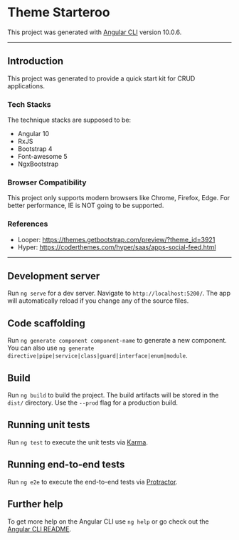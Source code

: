 # Theme Starteroo

This project was generated with [Angular CLI](https://github.com/angular/angular-cli) version 10.0.6.

***
## **Introduction**
This project was generated to provide a quick start kit for CRUD applications. 

### **Tech Stacks**
The technique stacks are supposed to be:
* Angular 10
* RxJS
* Bootstrap 4
* Font-awesome 5
* NgxBootstrap

### **Browser Compatibility**
This project only supports modern browsers like Chrome, Firefox, Edge. For better performance, IE is NOT going to be supported.

### **References**
* Looper: https://themes.getbootstrap.com/preview/?theme_id=3921
* Hyper: https://coderthemes.com/hyper/saas/apps-social-feed.html

***
## Development server

Run `ng serve` for a dev server. Navigate to `http://localhost:5200/`. The app will automatically reload if you change any of the source files.

## Code scaffolding

Run `ng generate component component-name` to generate a new component. You can also use `ng generate directive|pipe|service|class|guard|interface|enum|module`.

## Build

Run `ng build` to build the project. The build artifacts will be stored in the `dist/` directory. Use the `--prod` flag for a production build.

## Running unit tests

Run `ng test` to execute the unit tests via [Karma](https://karma-runner.github.io).

## Running end-to-end tests

Run `ng e2e` to execute the end-to-end tests via [Protractor](http://www.protractortest.org/).

## Further help

To get more help on the Angular CLI use `ng help` or go check out the [Angular CLI README](https://github.com/angular/angular-cli/blob/master/README.md).
